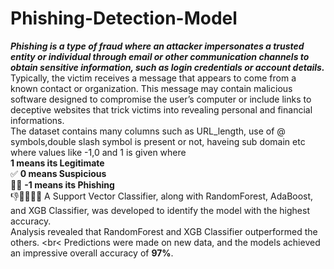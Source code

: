 # Phishing-Detection-Model
***Phishing is a type of fraud where an attacker impersonates a trusted entity or individual through email or other communication channels to obtain sensitive information, such as login credentials or account details.*** Typically, the victim receives a message that appears to come from a known contact or organization. This message may contain malicious software designed to compromise the user’s computer or include links to deceptive websites that trick victims into revealing personal and financial informations.<br>
The dataset contains many columns such as URL_length, use of @ symbols,double slash symbol is present or not, haveing sub domain etc where values like -1,0 and 1 is given where <br>
__1 means its Legitimate__<br> ✅
__0 means Suspicious__ <br> 🤔🤨
__-1 means its Phishing__<br> 👎🙅‍♀️🙅‍♂️
A Support Vector Classifier, along with RandomForest, AdaBoost, and XGB Classifier, was developed to identify the model with the highest accuracy. <br>
Analysis revealed that RandomForest and XGB Classifier outperformed the others. <br<
Predictions were made on new data, and the models achieved an impressive overall accuracy of __97%__.

